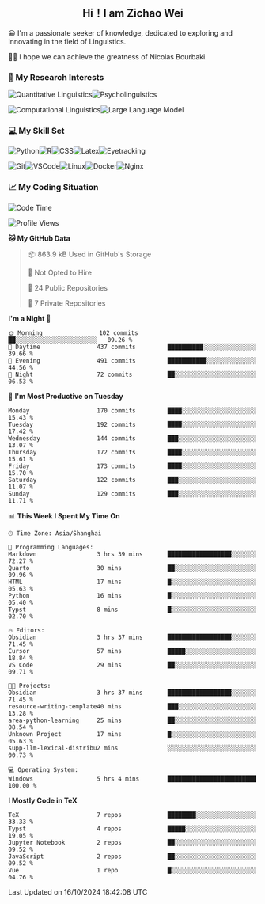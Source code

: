 

## <div align="center">Hi！I am Zichao Wei</div>

😀 I'm a passionate seeker of knowledge, dedicated to exploring and innovating in the field of Linguistics.

🙋‍♂️ I hope we can achieve the greatness of Nicolas Bourbaki.

### 🔬 My Research Interests

![Quantitative Linguistics](https://img.shields.io/badge/Quantitative%20Linguistics-%230072CC.svg?&style=for-the-badge&logo=appveyor&logoColor=white)![Psycholinguistics](https://img.shields.io/badge/Psycholinguistics-%2301a3a1.svg?&style=for-the-badge&logo=AWS%20Amplify&logoColor=white)

![Computational Linguistics](https://img.shields.io/badge/Computational%20Linguistics-%231877F2.svg?&style=for-the-badge&logo=Markdown&logoColor=white)![Large Language Model](https://img.shields.io/badge/Large%20Language%20Model-%23F76300.svg?&style=for-the-badge&logo=Android&logoColor=white)

### 💻 My Skill Set

![Python](https://img.shields.io/badge/Python-%2314354C.svg?style=for-the-badge&logo=python&logoColor=white&color=2AB3E3)![R](https://img.shields.io/badge/-R-276DC3?style=for-the-badge&logo=r&logoColor=white)![CSS](https://img.shields.io/badge/-CSS-1572B6?style=for-the-badge&logo=css3&logoColor=white)![Latex](https://img.shields.io/badge/-Latex-008080?style=for-the-badge&logo=latex&logoColor=white)![Eyetracking](https://img.shields.io/badge/Eyetracking-%230078D6?style=for-the-badge&logo=SearXNG&logoColor=#3050FF)

![Git](https://img.shields.io/badge/-Git-F05032?style=for-the-badge&logo=git&logoColor=white)![VSCode](https://img.shields.io/badge/-VSCode-007ACC?style=for-the-badge&logo=visual-studio-code&logoColor=white)![Linux](https://img.shields.io/badge/-Linux-FCC624?style=for-the-badge&logo=linux&logoColor=black)![Docker](https://img.shields.io/badge/-Docker-2496ED?style=for-the-badge&logo=docker&logoColor=white)![Nginx](https://img.shields.io/badge/-Nginx-009639?style=for-the-badge&logo=nginx&logoColor=white)

### 📈 My Coding Situation

<!--START_SECTION:waka-->
![Code Time](http://img.shields.io/badge/Code%20Time-276%20hrs%208%20mins-blue)

![Profile Views](http://img.shields.io/badge/Profile%20Views-0-blue)

**🐱 My GitHub Data** 

> 📦 863.9 kB Used in GitHub's Storage 
 > 
> 🚫 Not Opted to Hire
 > 
> 📜 24 Public Repositories 
 > 
> 🔑 7 Private Repositories 
 > 
**I'm a Night 🦉** 

```text
🌞 Morning                102 commits         ██░░░░░░░░░░░░░░░░░░░░░░░   09.26 % 
🌆 Daytime                437 commits         ██████████░░░░░░░░░░░░░░░   39.66 % 
🌃 Evening                491 commits         ███████████░░░░░░░░░░░░░░   44.56 % 
🌙 Night                  72 commits          ██░░░░░░░░░░░░░░░░░░░░░░░   06.53 % 
```
📅 **I'm Most Productive on Tuesday** 

```text
Monday                   170 commits         ████░░░░░░░░░░░░░░░░░░░░░   15.43 % 
Tuesday                  192 commits         ████░░░░░░░░░░░░░░░░░░░░░   17.42 % 
Wednesday                144 commits         ███░░░░░░░░░░░░░░░░░░░░░░   13.07 % 
Thursday                 172 commits         ████░░░░░░░░░░░░░░░░░░░░░   15.61 % 
Friday                   173 commits         ████░░░░░░░░░░░░░░░░░░░░░   15.70 % 
Saturday                 122 commits         ███░░░░░░░░░░░░░░░░░░░░░░   11.07 % 
Sunday                   129 commits         ███░░░░░░░░░░░░░░░░░░░░░░   11.71 % 
```


📊 **This Week I Spent My Time On** 

```text
🕑︎ Time Zone: Asia/Shanghai

💬 Programming Languages: 
Markdown                 3 hrs 39 mins       ██████████████████░░░░░░░   72.27 % 
Quarto                   30 mins             ██░░░░░░░░░░░░░░░░░░░░░░░   09.96 % 
HTML                     17 mins             █░░░░░░░░░░░░░░░░░░░░░░░░   05.63 % 
Python                   16 mins             █░░░░░░░░░░░░░░░░░░░░░░░░   05.40 % 
Typst                    8 mins              █░░░░░░░░░░░░░░░░░░░░░░░░   02.70 % 

🔥 Editors: 
Obsidian                 3 hrs 37 mins       ██████████████████░░░░░░░   71.45 % 
Cursor                   57 mins             █████░░░░░░░░░░░░░░░░░░░░   18.84 % 
VS Code                  29 mins             ██░░░░░░░░░░░░░░░░░░░░░░░   09.71 % 

🐱‍💻 Projects: 
Obsidian                 3 hrs 37 mins       ██████████████████░░░░░░░   71.45 % 
resource-writing-template40 mins             ███░░░░░░░░░░░░░░░░░░░░░░   13.28 % 
area-python-learning     25 mins             ██░░░░░░░░░░░░░░░░░░░░░░░   08.54 % 
Unknown Project          17 mins             █░░░░░░░░░░░░░░░░░░░░░░░░   05.63 % 
supp-llm-lexical-distribu2 mins              ░░░░░░░░░░░░░░░░░░░░░░░░░   00.73 % 

💻 Operating System: 
Windows                  5 hrs 4 mins        █████████████████████████   100.00 % 
```

**I Mostly Code in TeX** 

```text
TeX                      7 repos             ████████░░░░░░░░░░░░░░░░░   33.33 % 
Typst                    4 repos             █████░░░░░░░░░░░░░░░░░░░░   19.05 % 
Jupyter Notebook         2 repos             ██░░░░░░░░░░░░░░░░░░░░░░░   09.52 % 
JavaScript               2 repos             ██░░░░░░░░░░░░░░░░░░░░░░░   09.52 % 
Vue                      1 repo              █░░░░░░░░░░░░░░░░░░░░░░░░   04.76 % 
```




 Last Updated on 16/10/2024 18:42:08 UTC
<!--END_SECTION:waka-->
